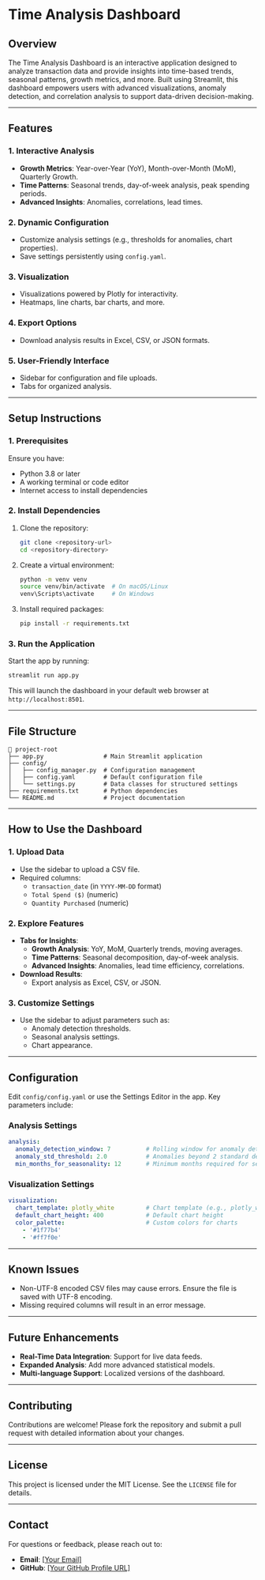 
# **Time Analysis Dashboard**

## **Overview**
The Time Analysis Dashboard is an interactive application designed to analyze transaction data and provide insights into time-based trends, seasonal patterns, growth metrics, and more. Built using Streamlit, this dashboard empowers users with advanced visualizations, anomaly detection, and correlation analysis to support data-driven decision-making.

---

## **Features**
### **1. Interactive Analysis**
- **Growth Metrics**: Year-over-Year (YoY), Month-over-Month (MoM), Quarterly Growth.
- **Time Patterns**: Seasonal trends, day-of-week analysis, peak spending periods.
- **Advanced Insights**: Anomalies, correlations, lead times.

### **2. Dynamic Configuration**
- Customize analysis settings (e.g., thresholds for anomalies, chart properties).
- Save settings persistently using `config.yaml`.

### **3. Visualization**
- Visualizations powered by Plotly for interactivity.
- Heatmaps, line charts, bar charts, and more.

### **4. Export Options**
- Download analysis results in Excel, CSV, or JSON formats.

### **5. User-Friendly Interface**
- Sidebar for configuration and file uploads.
- Tabs for organized analysis.

---

## **Setup Instructions**

### **1. Prerequisites**
Ensure you have:
- Python 3.8 or later
- A working terminal or code editor
- Internet access to install dependencies

### **2. Install Dependencies**
1. Clone the repository:
   ```bash
   git clone <repository-url>
   cd <repository-directory>
   ```
2. Create a virtual environment:
   ```bash
   python -m venv venv
   source venv/bin/activate  # On macOS/Linux
   venv\Scripts\activate     # On Windows
   ```
3. Install required packages:
   ```bash
   pip install -r requirements.txt
   ```

### **3. Run the Application**
Start the app by running:
```bash
streamlit run app.py
```

This will launch the dashboard in your default web browser at `http://localhost:8501`.

---

## **File Structure**
```
📁 project-root
├── app.py                 # Main Streamlit application
├── config/
│   ├── config_manager.py  # Configuration management
│   ├── config.yaml        # Default configuration file
│   └── settings.py        # Data classes for structured settings
├── requirements.txt       # Python dependencies
└── README.md              # Project documentation
```

---

## **How to Use the Dashboard**

### **1. Upload Data**
- Use the sidebar to upload a CSV file.
- Required columns:
  - `transaction_date` (in `YYYY-MM-DD` format)
  - `Total Spend ($)` (numeric)
  - `Quantity Purchased` (numeric)

### **2. Explore Features**
- **Tabs for Insights**:
  - **Growth Analysis**: YoY, MoM, Quarterly trends, moving averages.
  - **Time Patterns**: Seasonal decomposition, day-of-week analysis.
  - **Advanced Insights**: Anomalies, lead time efficiency, correlations.
- **Download Results**:
  - Export analysis as Excel, CSV, or JSON.

### **3. Customize Settings**
- Use the sidebar to adjust parameters such as:
  - Anomaly detection thresholds.
  - Seasonal analysis settings.
  - Chart appearance.

---

## **Configuration**
Edit `config/config.yaml` or use the Settings Editor in the app. Key parameters include:

### **Analysis Settings**
```yaml
analysis:
  anomaly_detection_window: 7          # Rolling window for anomaly detection
  anomaly_std_threshold: 2.0           # Anomalies beyond 2 standard deviations
  min_months_for_seasonality: 12       # Minimum months required for seasonality
```

### **Visualization Settings**
```yaml
visualization:
  chart_template: plotly_white         # Chart template (e.g., plotly_white, plotly_dark)
  default_chart_height: 400            # Default chart height
  color_palette:                       # Custom colors for charts
    - '#1f77b4'
    - '#ff7f0e'
```

---

## **Known Issues**
- Non-UTF-8 encoded CSV files may cause errors. Ensure the file is saved with UTF-8 encoding.
- Missing required columns will result in an error message.

---

## **Future Enhancements**
- **Real-Time Data Integration**: Support for live data feeds.
- **Expanded Analysis**: Add more advanced statistical models.
- **Multi-language Support**: Localized versions of the dashboard.

---

## **Contributing**
Contributions are welcome! Please fork the repository and submit a pull request with detailed information about your changes.

---

## **License**
This project is licensed under the MIT License. See the `LICENSE` file for details.

---

## **Contact**
For questions or feedback, please reach out to:
- **Email**: [\[Your Email\]](Bomino@mlawali.com)
- **GitHub**: [\[Your GitHub Profile URL\]](https://github.com/bomino)
